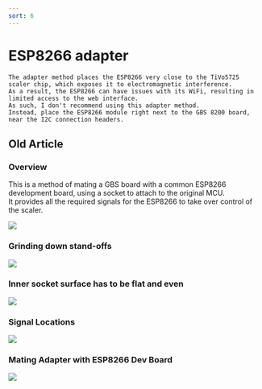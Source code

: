 ```yaml
---
sort: 6
---
```

# ESP8266 adapter

```warning
The adapter method places the ESP8266 very close to the TiVo5725 scaler chip, which exposes it to electromagnetic interference.   
As a result, the ESP8266 can have issues with its WiFi, resulting in limited access to the web interface.   
As such, I don't recommend using this adapter method.   
Instead, place the ESP8266 module right next to the GBS 8200 board, near the I2C connection headers.   
```

## Old Article

### Overview
This is a method of mating a GBS board with a common ESP8266 development board, using a socket to attach to the original MCU.   
It provides all the required signals for the ESP8266 to take over control of the scaler.   

<span class="anim-fade-in">

![](https://i.imgur.com/fEwLqRT.png)

</span>
   
### Grinding down stand-offs

<span class="anim-fade-in">

![](https://i.imgur.com/cbKwnoD.png)

</span>
   
### Inner socket surface has to be flat and even

<span class="anim-fade-in">

![](https://i.imgur.com/SFFIPYm.png)

</span>
   
### Signal Locations

<span class="anim-fade-in">

![](https://i.imgur.com/9DciLIe.png)

</span>
   
### Mating Adapter with ESP8266 Dev Board

<span class="anim-fade-in">

![](https://i.imgur.com/1JQfn3r.png)

</span>
